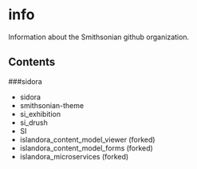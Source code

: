 info
====

Information about the Smithsonian github organization.

Contents
--------

###sidora
* sidora
* smithsonian-theme
* si_exhibition
* si_drush
* SI
* islandora_content_model_viewer (forked)
* islandora_content_model_forms (forked)
* islandora_microservices (forked)
